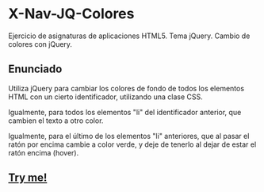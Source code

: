 # X-Nav-JQ-Colores
Ejercicio de asignaturas de aplicaciones HTML5. Tema jQuery. Cambio de colores con jQuery.

## Enunciado

Utiliza jQuery para cambiar los colores de fondo de todos los elementos HTML con un cierto identificador, utilizando una clase CSS.

Igualmente, para todos los elementos &quot;li&quot; del identificador anterior, que cambien el texto a otro color.

Igualmente, para el último de los elementos &quot;li&quot; anteriores, que al pasar el ratón por encima cambie a color verde, y deje de tenerlo al dejar de estar el ratón encima (hover).



## [Try me!](https://crisng4.github.io/X-Nav-JQ-Colores)
